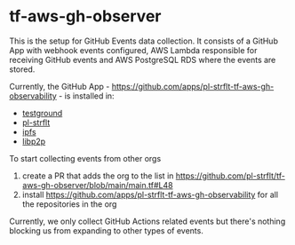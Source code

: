 # tf-aws-gh-observer

This is the setup for GitHub Events data collection. It consists of a GitHub App with webhook events configured, AWS Lambda responsible for receiving GitHub events and AWS PostgreSQL RDS where the events are stored.

Currently, the GitHub App - https://github.com/apps/pl-strflt-tf-aws-gh-observability - is installed in:
- [testground](http://github.com/testground) 
- [pl-strflt](http://github.com/pl-strflt)
- [ipfs](http://github.com/ipfs)
- [libp2p](http://github.com/libp2p)

To start collecting events from other orgs
1. create a PR that adds the org to the list in https://github.com/pl-strflt/tf-aws-gh-observer/blob/main/main.tf#L48
1. install https://github.com/apps/pl-strflt-tf-aws-gh-observability for all the repositories in the org

Currently, we only collect GitHub Actions related events but there's nothing blocking us from expanding to other types of events.

